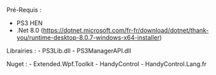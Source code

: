Pré-Requis :
  - PS3 HEN
  - .Net 8.0 (https://dotnet.microsoft.com/fr-fr/download/dotnet/thank-you/runtime-desktop-8.0.7-windows-x64-installer)

Librairies :
    - PS3Lib.dll
    - PS3ManagerAPI.dll

Nuget :
    - Extended.Wpf.Toolkit
    - HandyControl
    - HandyControl.Lang.fr
